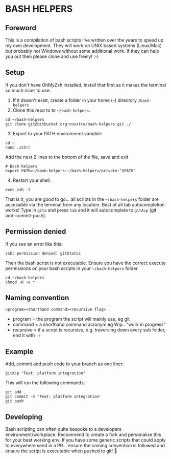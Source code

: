 # BASH HELPERS

## Foreword

This is a compilation of bash scripts I've written over the years to speed up my own development. They will work on UNIX based systems (Linux/Mac) but probably not Windows without some additional work. If they can help you out then please clone and use freely! :-)

## Setup

If you don't have OhMyZsh installed, install that first as it makes the terminal so much nicer to use.

1. If it doesn't exist, create a folder in your home (`~`) directory `/bash-helpers`
2. Clone this repo to to `~/bash-helpers`: 
```
cd ~/bash-helpers
git clone git@bitbucket.org:nusxtra/bash-helpers.git ./
```
3. Export to your PATH environment variable:
```
cd ~
nano .zshrc
```
Add the next 2 lines to the bottom of the file, save and exit
```
# Bash helpers
export PATH=~/bash-helpers:~/bash-helpers/private:"$PATH"
```
4. Restart your shell.
```
exec zsh -l
```

That is it, you are good to go... all scripts in the `~/bash-helpers` folder are accessible via the terminal from any location. Best of all tab autocompletion works! Type in `gita` and press `tab` and it will autocomplete to `gitAcp` (git add-commit-push).


## Permission denied

If you see an error like this:
```
zsh: permission denied: gitStatus
```

Then the bash script is not executable. Ensure you have the correct execute permissions on your bash scripts in your `~/bash-helpers` folder.
```
cd ~/bash-helpers
chmod -R +x *
```


## Naming convention

```
<program><shorthand command><recursive flag>
```

- program = the program the script will mainly use, eg git
- command = a shorthand command acronym eg Wip.. "work in progress"
- recursive = if a script is recursive, e.g. traversing down every sub folder, end it with `-r`


## Example
Add, commit and push code to your branch as one liner:
```
gitAcp "Feat: platform integration"
```
This will run the following commands:
```
git add .
git commit -m 'Feat: platform integration'
git push
```

## Developing
Bash scripting can often quite bespoke to a developers environment/workplace. Recommend to create a fork and personalise this for your best working env. If you have some generic scripts that could apply to everywhere send in a PR... ensure the naming convention is followed and ensure the script is executable when pushed to git! 🚀